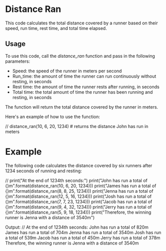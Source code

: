 # Distance Ran

This code calculates the total distance covered by a runner based on their speed, run time, rest time, and total time elapsed.

## Usage

To use this code, call the _distance_ran_ function and pass in the following parameters:

- Speed: the speed of the runner in meters per second
- Run_time: the amount of time the runner can run continuously without resting, in seconds
- Rest time: the amount of time the runner rests after running, in seconds
- Total time: the total amount of time the runner has been running and resting, in seconds

The function will return the total distance covered by the runner in meters.

Here's an example of how to use the function:

// distance_ran(10, 6, 20, 1234) # returns the distance John has run in meters

# Example

The following code calculates the distance covered by six runners after 1234 seconds of running and resting:

// print("At the end of 1234th seconds:")
print("John has run a total of {}m".format(distance_ran(10, 6, 20, 1234)))
print("James has run a total of {}m".format(distance_ran(8, 8, 25, 1234)))
print("Jenna has run a total of {}m".format(distance_ran(12, 5, 16, 1234)))
print("Josh has run a total of {}m".format(distance_ran(7, 7, 23, 1234)))
print("Jacob has run a total of {}m".format(distance_ran(9, 4, 32, 1234)))
print("Jerry has run a total of {}m".format(distance_ran(5, 9, 18, 1234)))
print("Therefore, the winning runner is Jenna with a distance of 3540m")

Output:
// At the end of 1234th seconds:
John has run a total of 820m
James has run a total of 704m
Jenna has run a total of 3540m
Josh has run a total of 539m
Jacob has run a total of 450m
Jerry has run a total of 378m
Therefore, the winning runner is Jenna with a distance of 3540m